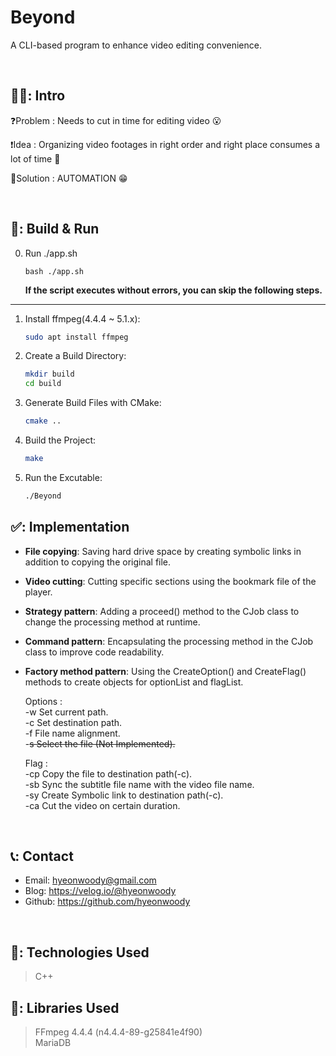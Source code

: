 # Beyond
A CLI-based program to enhance video editing convenience.

</br>

## 🧑‍💻: Intro
❓Problem : Needs to cut in time for editing video 😮

❗Idea : Organizing video footages in right order and right place consumes a lot of time 🤔

💯Solution : AUTOMATION 😁
 
 
</br>

 ## 🚀: Build & Run
0. Run ./app.sh
    ```
    bash ./app.sh
    ```
    **If the script executes without errors, you can skip the following steps.**
 ---
1. Install ffmpeg(4.4.4 ~ 5.1.x):
    ```bash
    sudo apt install ffmpeg
    ```
2. Create a Build Directory:
    ```bash
    mkdir build
    cd build
    ```
 
3. Generate Build Files with CMake:
    ```bash
    cmake ..
    ```

4. Build the Project:
    ```bash
    make
    ```


5. Run the Excutable:
    ```bash
    ./Beyond
    ```


 ## ✅: Implementation 
- **File copying**: Saving hard drive space by creating symbolic links in addition to copying the original file.  
- **Video cutting**: Cutting specific sections using the bookmark file of the player.  
- **Strategy pattern**: Adding a proceed() method to the CJob class to change the processing method at runtime.  
- **Command pattern**: Encapsulating the processing method in the CJob class to improve code readability.  
- **Factory method pattern**: Using the CreateOption() and CreateFlag() methods to create objects for optionList and flagList.  


  Options :  
    -w Set current path.  
    -c Set destination path.  
    -f File name alignment.  
    -~~s Select the file (Not Implemented).~~ 
  
  Flag :  
    -cp Copy the file to destination path(-c).  
    -sb Sync the subtitle file name with the video file name.  
    -sy Create Symbolic link to destination path(-c).  
    -ca Cut the video on certain duration.  
    
   
    
 </br>

## 📞: Contact
- Email: hyeonwoody@gmail.com
- Blog: https://velog.io/@hyeonwoody
- Github: https://github.com/hyeonwoody

</br>

## 🧱: Technologies Used
>C++

## 📖: Libraries Used
>FFmpeg 4.4.4 (n4.4.4-89-g25841e4f90)  
>MariaDB
